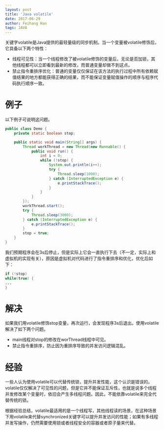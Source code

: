 ```yaml
---
layout: post
title: 'Java volatile'
date: 2017-06-29
author: Feihang Han
tags: JAVA
---
```


关键字volatile是Java提供的最轻量级的同步机制。当一个变量被volatile修饰后，它具备以下两个特性：

* 线程可见性：当一个线程修改了被volatile修饰的变量后，无论是否加锁，其他线程都可以立即看到最新的修改，而普通变量却做不到这点。
* 禁止指令重排序优化：普通的变量仅仅保证在该方法的执行过程中所有依赖赋值结果的地方都能获得正确的结果，而不能保证变量赋值操作的顺序与程序代码执行顺序一致。

# 例子

以下例子可说明这问题。

```java
public class Demo {
    private static boolean stop;

    public static void main(String[] args) {
        Thread workThread = new Thread(new Runnable() {
            public void run() {
                int i = 0;
                while (!stop) {
                    System.out.println(i++);
                    try {
                        Thread.sleep(1000);
                    } catch (InterruptedException e) {
                        e.printStackTrace();
                    }
                }
            }
        });
        workThread.start();
        try {
            Thread.sleep(3000);
        } catch (InterruptedException e) {
            e.printStackTrace();
        }
        stop = true;
    }
}
```

我们预期程序会在3s后停止，但是实际上它会一直执行下去（不一定，实际上和虚拟机的实现有关），原因是虚拟机对代码进行了指令重排序和优化，优化后如下：

```java
if (!stop)
while(true) {
...
}
```

# 解决

如果我们用volatile修饰stop变量，再次运行，会发现程序3s后退出。使用volatile解决了如下两个问题。

* main线程对stop的修改在worThread线程中可见。
* 禁止指令重排序，防止因为重排序导致的并发访问逻辑混乱。

# 经验

一些人认为使用volatile可以代替传统锁，提升并发性能，这个认识是错误的。volatile仅仅解决了可见性的问题，但是它并不能保证互斥性，也就是说多个线程并发修改某个变量时，依旧会产生多线程问题。因此，不能依靠volatile来完全代替传统的锁。

根据经验总结，volatile最适用的是一个线程写，其他线程读的场景，在这种场景下用volatile来代替synchronized关键字可以提升并发访问的性能；如果有多线程并发写操作，仍然需要使用锁或者线程安全的容器或者原子量来代替。





